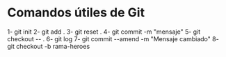 # Comandos útiles de Git

1- git init
2- git add .
3- git reset .
4- git commit -m "mensaje"
5- git checkout -- .
6- git log
7- git commit --amend -m "Mensaje cambiado"
8- git checkout -b rama-heroes